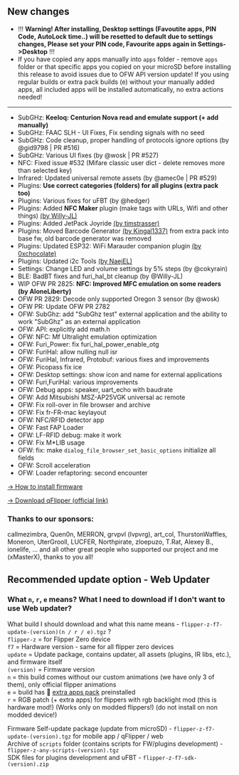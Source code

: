 ## New changes
* !!! **Warning! After installing, Desktop settings (Favoutite apps, PIN Code, AutoLock time..) will be resetted to default due to settings changes, Please set your PIN code, Favourite apps again in Settings->Desktop** !!!
* If you have copied any apps manually into `apps` folder - remove `apps` folder or that specific apps you copied on your microSD before installing this release to avoid issues due to OFW API version update! If you using regular builds or extra pack builds (e) without your manually added apps, all included apps will be installed automatically, no extra actions needed!
-----
* SubGHz: **Keeloq: Centurion Nova read and emulate support (+ add manually)**
* SubGHz: FAAC SLH - UI Fixes, Fix sending signals with no seed
* SubGHz: Code cleanup, proper handling of protocols ignore options (by @gid9798 | PR #516)
* SubGHz: Various UI fixes (by @wosk | PR #527)
* NFC: Fixed issue #532 (Mifare classic user dict - delete removes more than selected key)
* Infrared: Updated universal remote assets (by @amec0e | PR #529)
* Plugins: **Use correct categories (folders) for all plugins (extra pack too)**
* Plugins: Various fixes for uFBT (by @hedger)
* Plugins: Added **NFC Maker** plugin (make tags with URLs, Wifi and other things) [(by Willy-JL)](https://github.com/ClaraCrazy/Flipper-Xtreme/tree/dev/applications/external/nfc_maker) 
* Plugins: Added JetPack Joyride [(by timstrasser)](https://github.com/timstrasser)
* Plugins: Moved Barcode Generator [(by Kingal1337)](https://github.com/Kingal1337/flipper-barcode-generator) from extra pack into base fw, old barcode generator was removed
* Plugins: Updated ESP32: WiFi Marauder companion plugin [(by 0xchocolate)](https://github.com/0xchocolate/flipperzero-wifi-marauder)
* Plugins: Updated i2c Tools [(by NaejEL)](https://github.com/NaejEL/flipperzero-i2ctools)
* Settings: Change LED and volume settings by 5% steps (by @cokyrain)
* BLE: BadBT fixes and furi_hal_bt cleanup (by @Willy-JL)
* WIP OFW PR 2825: **NFC: Improved MFC emulation on some readers (by AloneLiberty)**
* OFW PR 2829: Decode only supported Oregon 3 sensor (by @wosk)
* OFW PR: Update OFW PR 2782
* OFW: SubGhz: add "SubGhz test" external application and the ability to work "SubGhz" as an external application
* OFW: API: explicitly add math.h
* OFW: NFC: Mf Ultralight emulation optimization
* OFW: Furi_Power: fix furi_hal_power_enable_otg 
* OFW: FuriHal: allow nulling null isr
* OFW: FuriHal, Infrared, Protobuf: various fixes and improvements 
* OFW: Picopass fix ice
* OFW: Desktop settings: show icon and name for external applications
* OFW: Furi,FuriHal: various improvements
* OFW: Debug apps: speaker, uart_echo with baudrate
* OFW: Add Mitsubishi MSZ-AP25VGK universal ac remote
* OFW: Fix roll-over in file browser and archive
* OFW: Fix fr-FR-mac keylayout
* OFW: NFC/RFID detector app
* OFW: Fast FAP Loader
* OFW: LF-RFID debug: make it work
* OFW: Fix M*LIB usage
* OFW: fix: make `dialog_file_browser_set_basic_options` initialize all fields
* OFW: Scroll acceleration
* OFW: Loader refaptoring: second encounter 

[-> How to install firmware](https://github.com/DarkFlippers/unleashed-firmware/blob/dev/documentation/HowToInstall.md)

[-> Download qFlipper (official link)](https://flipperzero.one/update)

### Thanks to our sponsors:
callmezimbra, Quen0n, MERRON, grvpvl (lvpvrg), art_col, ThurstonWaffles, Moneron, UterGrooll, LUCFER, Northpirate, zloepuzo, T.Rat, Alexey B., ionelife, ...
and all other great people who supported our project and me (xMasterX), thanks to you all!


## **Recommended update option - Web Updater**

### What `n`, `r`, `e` means? What I need to download if I don't want to use Web updater?
What build I should download and what this name means - `flipper-z-f7-update-(version)(n / r / e).tgz` ? <br>
`flipper-z` = for Flipper Zero device<br>
`f7` = Hardware version - same for all flipper zero devices<br>
`update` = Update package, contains updater, all assets (plugins, IR libs, etc.), and firmware itself<br>
`(version)` = Firmware version<br>
`n` = this build comes without our custom animations (we have only 3 of them), only official flipper animations<br>
`e` = build has 🎲 [extra apps pack](https://github.com/xMasterX/all-the-plugins) preinstalled<br>
`r` = RGB patch (+ extra apps) for flippers with rgb backlight mod (this is hardware mod!) (Works only on modded flippers!) (do not install on non modded device!)

Firmware Self-update package (update from microSD) - `flipper-z-f7-update-(version).tgz` for mobile app / qFlipper / web<br>
Archive of `scripts` folder (contains scripts for FW/plugins development) - `flipper-z-any-scripts-(version).tgz`<br>
SDK files for plugins development and uFBT - `flipper-z-f7-sdk-(version).zip`



